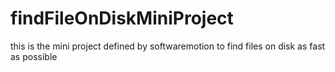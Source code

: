 # findFileOnDiskMiniProject
this is the mini project defined by softwaremotion to find files on disk as fast as possible
